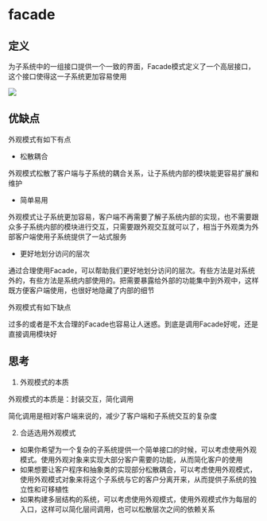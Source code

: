 # facade

## 定义

为子系统中的一组接口提供一个一致的界面，Facade模式定义了一个高层接口，这个接口使得这一子系统更加容易使用

![](https://cdn.jsdelivr.net/gh/zhecks/static_resources/images/202308161418924.png)

## 优缺点

外观模式有如下有点

* 松散耦合

外观模式松散了客户端与子系统的耦合关系，让子系统内部的模块能更容易扩展和维护

* 简单易用

外观模式让子系统更加容易，客户端不再需要了解子系统内部的实现，也不需要跟众多子系统内部的模块进行交互，只需要跟外观交互就可以了，相当于外观类为外部客户端使用子系统提供了一站式服务

* 更好地划分访问的层次

通过合理使用Facade，可以帮助我们更好地划分访问的层次。有些方法是对系统外的，有些方法是系统内部使用的。把需要暴露给外部的功能集中到外观中，这样既方便客户端使用，也很好地隐藏了内部的细节

外观模式有如下缺点

过多的或者是不太合理的Facade也容易让人迷惑。到底是调用Facade好呢，还是直接调用模块好

## 思考

1. 外观模式的本质

外观模式的本质是：封装交互，简化调用

简化调用是相对客户端来说的，减少了客户端和子系统交互的复杂度

2. 合适选用外观模式

* 如果你希望为一个复杂的子系统提供一个简单接口的时候，可以考虑使用外观模式。使用外观对象来实现大部分客户需要的功能，从而简化客户的使用
* 如果想要让客户程序和抽象类的实现部分松散耦合，可以考虑使用外观模式，使用外观模式对象来将这个子系统与它的客户分离开来，从而提供子系统的独立性和可移植性
* 如果构建多层结构的系统，可以考虑使用外观模式，使用外观模式作为每层的入口，这样可以简化层间调用，也可以松散层次之间的依赖关系